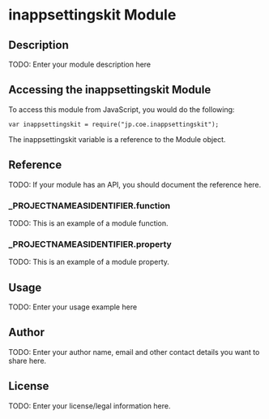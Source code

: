 # inappsettingskit Module

## Description

TODO: Enter your module description here

## Accessing the inappsettingskit Module

To access this module from JavaScript, you would do the following:

	var inappsettingskit = require("jp.coe.inappsettingskit");

The inappsettingskit variable is a reference to the Module object.	

## Reference

TODO: If your module has an API, you should document
the reference here.

### ___PROJECTNAMEASIDENTIFIER__.function

TODO: This is an example of a module function.

### ___PROJECTNAMEASIDENTIFIER__.property

TODO: This is an example of a module property.

## Usage

TODO: Enter your usage example here

## Author

TODO: Enter your author name, email and other contact
details you want to share here. 

## License

TODO: Enter your license/legal information here.
